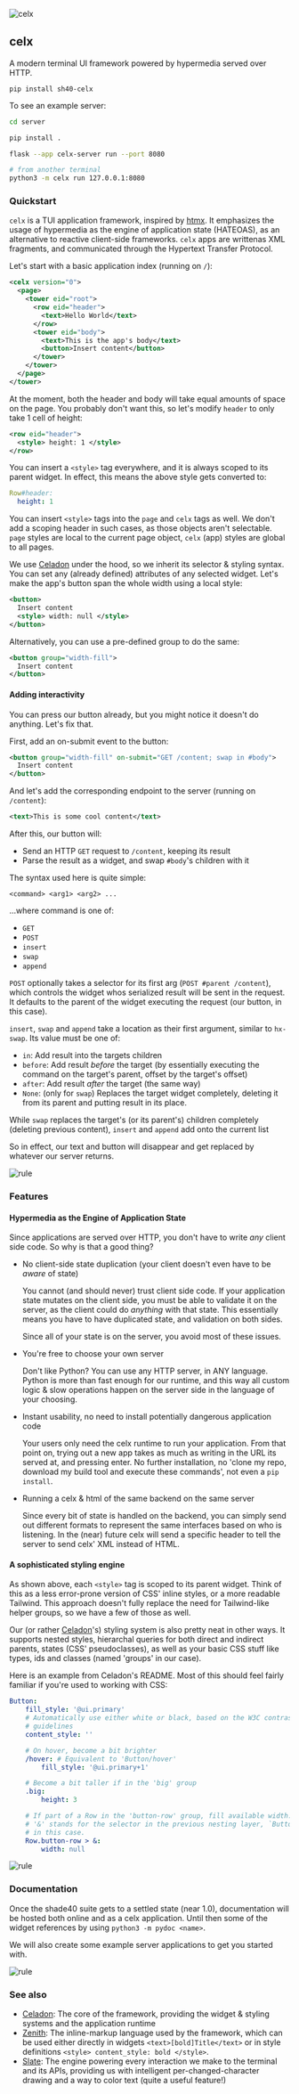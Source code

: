 ![celx](https://github.com/shade40/celx/blob/main/assets/header.png?raw=true)

## celx

A modern terminal UI framework powered by hypermedia served over HTTP.

```
pip install sh40-celx
```

To see an example server:

```bash
cd server

pip install .

flask --app celx-server run --port 8080

# from another terminal
python3 -m celx run 127.0.0.1:8080
```

### Quickstart

`celx` is a TUI application framework, inspired by [htmx](htmx.org). It emphasizes the usage of hypermedia
as the engine of application state (HATEOAS), as an alternative to reactive client-side frameworks. `celx` apps are
writtenas XML fragments, and communicated through the Hypertext Transfer Protocol.

Let's start with a basic application index (running on `/`):

```xml
<celx version="0">
  <page>
    <tower eid="root">
      <row eid="header">
        <text>Hello World</text>
      </row>
      <tower eid="body">
        <text>This is the app's body</text>
        <button>Insert content</button>
      </tower>
    </tower>
  </page>
</tower>
```

At the moment, both the header and body will take equal amounts of space on the page. You probably don't want this,
so let's modify `header` to only take 1 cell of height:

```xml
<row eid="header">
  <style> height: 1 </style>
</row>
```

You can insert a `<style>` tag everywhere, and it is always scoped to its parent widget. In effect, this means the above
style gets converted to:

```yaml
Row#header:
  height: 1
```

You can insert `<style>` tags into the `page` and `celx` tags as well. We don't add a scoping header in such cases,
as those objects aren't selectable. `page` styles are local to the current page object, `celx` (app) styles are global
to all pages.

We use [Celadon](https://github.com/shade40/celadon) under the hood, so we inherit its selector & styling syntax. You can
set any (already defined) attributes of any selected widget. Let's make the app's button span the whole width using a local
style:

```xml
<button>
  Insert content
  <style> width: null </style>
</button>
```

Alternatively, you can use a pre-defined group to do the same:

```xml
<button group="width-fill">
  Insert content
</button>
```

#### Adding interactivity

You can press our button already, but you might notice it doesn't do anything. Let's fix that.

First, add an on-submit event to the button:

```xml
<button group="width-fill" on-submit="GET /content; swap in #body">
  Insert content
</button>
```

And let's add the corresponding endpoint to the server (running on `/content`):

```xml
<text>This is some cool content</text>
```

After this, our button will:

- Send an HTTP `GET` request to `/content`, keeping its result
- Parse the result as a widget, and swap `#body`'s children with it

The syntax used here is quite simple:

`<command> <arg1> <arg2> ...`

...where command is one of:

- `GET`
- `POST`
- `insert`
- `swap`
- `append`

`POST` optionally takes a selector for its first arg (`POST #parent /content`), which controls the
widget whos serialized result will be sent in the request. It defaults to the parent of the widget
executing the request (our button, in this case).

`insert`, `swap` and `append` take a location as their first argument, similar to `hx-swap`. Its
value must be one of:

- `in`: Add result into the targets children
- `before`: Add result _before_ the target (by essentially executing the command on the target's parent, offset
    by the target's offset)
- `after`: Add result _after_ the target (the same way)
- `None`: (only for `swap`) Replaces the target widget completely, deleting it from its parent and putting
    result in its place.

While `swap` replaces the target's (or its parent's) children completely (deleting previous content), `insert`
and `append` add onto the current list

So in effect, our text and button will disappear and get replaced by whatever our server returns.

![rule](https://singlecolorimage.com/get/707E8C/1600x3)

### Features

#### Hypermedia as the Engine of Application State

Since applications are served over HTTP, you don't have to write _any_ client side code. So why is that
a good thing?

- No client-side state duplication (your client doesn't even have to be _aware_ of state)

  You cannot (and should never) trust client side code. If your application state mutates on the
  client side, you must be able to validate it on the server, as the client could do _anything_
  with that state. This essentially means you have to have duplicated state, and validation on both
  sides.

  Since all of your state is on the server, you avoid most of these issues.

- You're free to choose your own server

  Don't like Python? You can use any HTTP server, in ANY language. Python is more than fast enough
  for our runtime, and this way all custom logic & slow operations happen on the server side in the
  language of your choosing.

- Instant usability, no need to install potentially dangerous application code

  Your users only need the celx runtime to run your application. From that point on, trying out a new
  app takes as much as writing in the URL its served at, and pressing enter. No further installation,
  no 'clone my repo, download my build tool and execute these commands', not even a `pip install`.

- Running a celx & html of the same backend on the same server

  Since every bit of state is handled on the backend, you can simply send out different formats to represent
  the same interfaces based on who is listening. In the (near) future celx will send a specific header
  to tell the server to send celx' XML instead of HTML.

#### A sophisticated styling engine

As shown above, each `<style>` tag is scoped to its parent widget. Think of this as a less error-prone
version of CSS' inline styles, or a more readable Tailwind. This approach doesn't fully replace the need
for Tailwind-like helper groups, so we have a few of those as well.

Our (or rather [Celadon](https://github.com/shade40/Celadon)'s) styling system is also pretty neat in
other ways. It supports nested styles, hierarchal queries for both direct and indirect parents, states
(CSS' pseudoclasses), as well as your basic CSS stuff like types, ids and classes (named 'groups' in our case).

Here is an example from Celadon's README. Most of this should feel fairly familiar if you're used to
working with CSS:

```yaml
Button:
    fill_style: '@ui.primary'
    # Automatically use either white or black, based on the W3C contrast
    # guidelines
    content_style: ''

    # On hover, become a bit brighter
    /hover: # Equivalent to 'Button/hover'
        fill_style: '@ui.primary+1'

    # Become a bit taller if in the 'big' group
    .big:
        height: 3

    # If part of a Row in the 'button-row' group, fill available width.
    # '&' stands for the selector in the previous nesting layer, `Button`
    # in this case.
    Row.button-row > &:
        width: null
```

![rule](https://singlecolorimage.com/get/4A7A9F/1600x3)

### Documentation

Once the shade40 suite gets to a settled state (near 1.0), documentation will be
hosted both online and as a celx application. Until then some of the widget references by using
`python3 -m pydoc <name>`.

We will also create some example server applications to get you started with.

![rule](https://singlecolorimage.com/get/AFE1AF/1600x3)

### See also

- [Celadon](https://github.com/shade40/celadon): The core of the framework, providing the widget & styling
    systems and the application runtime
- [Zenith](https://github.com/shade40/zenith): The inline-markup language used by the framework, which can
    be used either directly in widgets `<text>[bold]Title</text>` or in style definitions `<style> content_style: bold </style>`.
- [Slate](https://github.com/shade40/slate): The engine powering every interaction we make to the terminal and
    its APIs, providing us with intelligent per-changed-character drawing and a way to color text (quite a useful
    feature!) 
